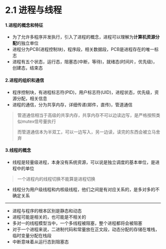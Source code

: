 #    2.1 进程与线程

#### 1.进程的概念和特征

* 为了允许多程序并发执行，引入了进程的概念，进程可以理解为**计算机资源分配**的独立单位
* 进程分为PCB(进程控制块)，程序段，相关数据段，PCB是进程存在的唯一标志
* 进程有五个状态，运行态，阻塞态(中断，等待)，就绪态(时间片，优先级)，创建态，结束态

#### 2.进程的组织和通信

* 程序控制块，有进程标志符(PID)，用户标志符(UID)，进程状态，优先级，资源分配，相关信息
* 进程的通信，分为共享内存，详细传递(邮件，直传)，管道通信

> 管道通信相当于高级的共享内存，共享内存不可以边读边写，是严格按照类似mutex信号量执行
>
> 而管道通信本为半双工，可以一边写入，另一边读，读完的东西会被立马舍弃

#### 3.线程的概念

* 线程是轻量级进程，本身没有系统资源，可以说是独立调度的基本单位，是进程中的单位

> 一个进程内的线程切换不能算是进程切换

* 线程分为用户级线程和内核级线程，他们之间是有对应关系的，是多对多的不确定关系



***

* 进程与程序的根本区别是静态和动态
* 进程可能是相关的，也可能是不相关的
* 多对一的线程模型当中，一个多线程被阻塞，整个进程都将会被阻塞
* 对于一个进程来说，二进制代码和常量放在正文段，动态分配的存储在堆栈，临时变量分配在栈段
* 中断意味着从运行态到阻塞态